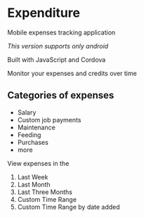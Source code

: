 # Expenditure

Mobile expenses tracking application

_This version supports only android_

Built with JavaScript and Cordova 

Monitor your expenses and credits over time

## Categories of expenses

* Salary
* Custom job payments
* Maintenance 
* Feeding
* Purchases
* more

View expenses in the

1. Last Week
2. Last Month
3. Last Three Months
4. Custom Time Range
5. Custom Time Range by date added








